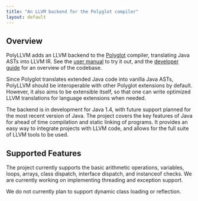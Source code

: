 ```yaml
---
title: "An LLVM backend for the Polyglot compiler"
layout: default
---
```


Overview
--------

PolyLLVM adds an LLVM backend to the [Polyglot](https://www.cs.cornell.edu/projects/polyglot/) compiler, translating Java ASTs into LLVM IR. See the [user manual](user-manual.html) to try it out, and the [developer guide](developer-guide.html) for an overview of the codebase.

Since Polyglot translates extended Java code into vanilla Java ASTs, PolyLLVM should be interoperable with other Polyglot extensions by default. However, it also aims to be extensible itself, so that one can write optimized LLVM translations for language extensions when needed.

The backend is in development for Java 1.4, with future support planned for the most recent version of Java. The project covers the key features of Java for ahead of time compilation and static linking of programs. It provides an easy way to integrate projects with LLVM code, and allows for the full suite of LLVM tools to be used.

Supported Features
------------------

The project currently supports the basic arithmetic operations, variables, loops, arrays, class dispatch, interface dispatch, and instanceof checks. We are currently working on implementing threading and exception support.

We do not currently plan to support dynamic class loading or reflection.

